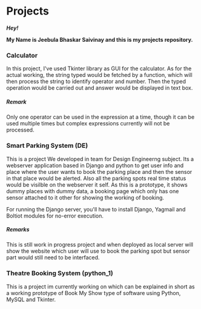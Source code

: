 # Projects

**_Hey!_**

**My Name is Jeebula Bhaskar Saivinay and this is my projects repository.**

### Calculator

In this project, I've used Tkinter library as GUI for the calculator. As for the actual working, the string typed would be fetched by a function, which will then process the string to identify operator and number. Then the typed operation would be carried out and answer would be displayed in text box. 

##### Remark

Only one operator can be used in the expression at a time, though it can be used multiple times but complex expressions currently will not be processed.


### Smart Parking System (DE)

This is a project We developed in team for Design Engineerng subject. Its a webserver application based in Django and python to get user info and place where the user wants to book the parking place and then the sensor in that place would be alerted. Also all the parking spots real time status would be visilble on the webserver it self. As this is a prototype, it shows dummy places with dummy data, a booking page which only has one sensor attached to it other for showing the working of booking.

For running the Django server, you'll have to install Django, Yagmail and Boltiot modules for no-error execution.

##### Remarks

This is still work in progress project and when deployed as local server will show the website which user will use to book the parking spot but sensor part would still need to be interfaced.

### Theatre Booking System (python_1)

This is a project im currently working on which can be explained in short as a working prototype of Book My Show type of software using Python, MySQL and Tkinter.
